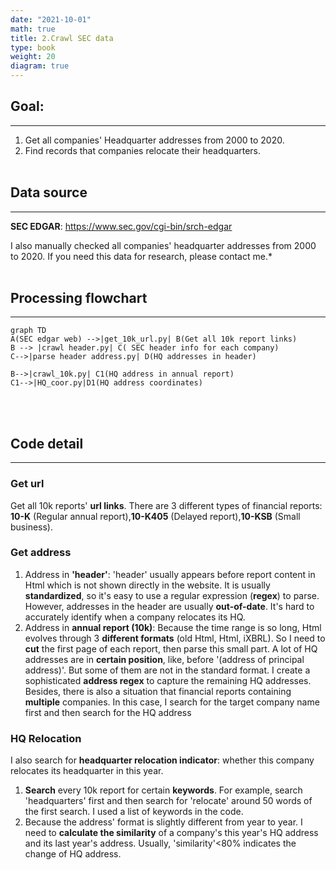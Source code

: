 ```yaml
---
date: "2021-10-01"
math: true
title: 2.Crawl SEC data
type: book
weight: 20
diagram: true
---
```

## Goal:

---

1.  Get all companies' Headquarter addresses from 2000 to 2020.
2.  Find records that companies relocate their headquarters.
<br/><br/>

## Data source
---
**SEC EDGAR**: <u>https://www.sec.gov/cgi-bin/srch-edgar</u>

I also manually checked all companies' headquarter addresses from 2000 to 2020. If you need this data for research, please contact me.*
<br/><br/>

## Processing flowchart
---
```mermaid
graph TD
A(SEC edgar web) -->|get_10k_url.py| B(Get all 10k report links)
B --> |crawl header.py| C( SEC header info for each company)
C-->|parse header address.py| D(HQ addresses in header)

B-->|crawl_10k.py| C1(HQ address in annual report)
C1-->|HQ_coor.py|D1(HQ address coordinates)

```
<br/><br/>
## Code detail

---

### Get url
Get all 10k reports' **url links**. There are 3 different types of financial reports: **10-K** (Regular annual report),**10-K405** (Delayed report),**10-KSB** (Small business).

### Get address
1. Address in **'header'**: 'header' usually appears before report content in Html which is not shown directly in the website. It is usually **standardized**, so it's easy to use a regular expression (**regex**) to parse. However, addresses in the header are usually **out-of-date**. It's hard to accurately identify when a company relocates its HQ.
2. Address in **annual report (10k)**: Because the time range is so long, Html evolves through 3 **different formats** (old Html, Html, iXBRL). So I need to **cut**  the first page of each report, then parse this small part. A lot of HQ addresses are in **certain position**, like, before '(address of principal address)'. But some of them are not in the standard format. I create a sophisticated **address regex** to capture the remaining HQ addresses. Besides, there is also a situation that financial reports containing **multiple** companies. In this case, I search for the target company name first and then search for the HQ address

### HQ Relocation
I also search for **headquarter relocation indicator**: whether this company relocates its headquarter in this year.
1.  **Search** every 10k report for certain **keywords**. For example, search 'headquarters' first and then search for 'relocate' around 50 words of the first search. I used a list of keywords in the code.
2.  Because the address' format is slightly different from year to year. I need to **calculate the similarity** of a company's this year's HQ address and its last year's address. Usually, 'similarity'<80% indicates the change of HQ address.
